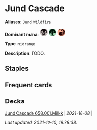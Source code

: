 # Jund Cascade

**Aliases**: `Jund Wildfire`

**Dominant mana**: <img src="../resources/images/mana/B.png" width="25"/> <img src="../resources/images/mana/G.png" width="25"/> <img src="../resources/images/mana/R.png" width="25"/>

**Type**: `Midrange`

**Description**: TODO.

## **Staples**



## **Frequent cards**



## **Decks**

[Jund Cascade 658.001.Milkk](https://www.mtggoldfish.com/deck/4351121) | *2021-10-08* | 


*Last updated: 2021-10-10, 19:28:38.*
